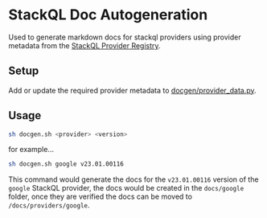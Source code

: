 # StackQL Doc Autogeneration

Used to generate markdown docs for stackql providers using provider metadata from the [StackQL Provider Registry](https://github.com/stackql/stackql-provider-registry).  

## Setup

Add or update the required provider metadata to [docgen/provider_data.py](https://github.com/stackql/registry.stackql.io/blob/main/scripts/docgen/provider_data.py).

## Usage

```bash
sh docgen.sh <provider> <version>
```

for example...  

```bash
sh docgen.sh google v23.01.00116
```

This command would generate the docs for the `v23.01.00116` version of the `google` StackQL provider, the docs would be created in the `docs/google` folder, once they are verified the docs can be moved to `/docs/providers/google`.  

